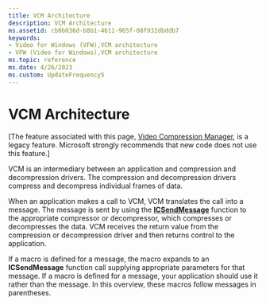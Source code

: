 ```yaml
---
title: VCM Architecture
description: VCM Architecture
ms.assetid: cb0b036d-b8b1-4611-965f-08f932dbddb7
keywords:
- Video for Windows (VFW),VCM architecture
- VFW (Video for Windows),VCM architecture
ms.topic: reference
ms.date: 4/26/2023
ms.custom: UpdateFrequency5
---
```


# VCM Architecture

\[The feature associated with this page, [Video Compression Manager](/windows/win32/multimedia/video-compression-manager), is a legacy feature. Microsoft strongly recommends that new code does not use this feature.\]

VCM is an intermediary between an application and compression and decompression drivers. The compression and decompression drivers compress and decompress individual frames of data.

When an application makes a call to VCM, VCM translates the call into a message. The message is sent by using the [**ICSendMessage**](/windows/desktop/api/Vfw/nf-vfw-icsendmessage) function to the appropriate compressor or decompressor, which compresses or decompresses the data. VCM receives the return value from the compression or decompression driver and then returns control to the application.

If a macro is defined for a message, the macro expands to an **ICSendMessage** function call supplying appropriate parameters for that message. If a macro is defined for a message, your application should use it rather than the message. In this overview, these macros follow messages in parentheses.

 

 




